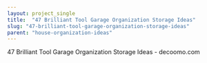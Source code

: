 ```yaml
---
layout: project_single
title:  "47 Brilliant Tool Garage Organization Storage Ideas"
slug: "47-brilliant-tool-garage-organization-storage-ideas"
parent: "house-organization-ideas"
---
```

47 Brilliant Tool Garage Organization Storage Ideas - decoomo.com